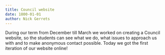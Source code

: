 ```yaml
---
title: Council website
date: 1800-01-01
author: Nick Gerrets
---
```


During our term from December till March we worked on creating a Council
website, so the students can see what we do, what issues to approach us with and
to make anonymous contact possible. Today we got the first iteration of our
website online!
